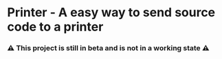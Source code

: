 # Printer - A easy way to send source code to a printer
### ⚠️ This project is still in beta and is not in a working state ⚠️
